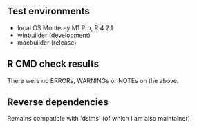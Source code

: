 ## Test environments
* local OS Monterey M1 Pro, R 4.2.1
* winbuilder (development)
* macbuilder (release)

## R CMD check results
There were no ERRORs, WARNINGs or NOTEs on the above.

## Reverse dependencies

Remains compatible with 'dsims' (of which I am also maintainer)
